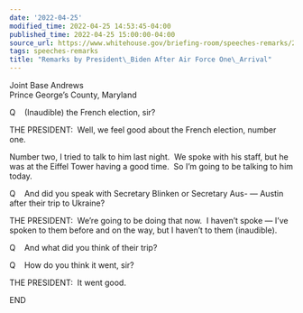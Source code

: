 ```yaml
---
date: '2022-04-25'
modified_time: 2022-04-25 14:53:45-04:00
published_time: 2022-04-25 15:00:00-04:00
source_url: https://www.whitehouse.gov/briefing-room/speeches-remarks/2022/04/25/remarks-by-president-biden-after-air-force-one-arrival-4/
tags: speeches-remarks
title: "Remarks by President\_Biden After Air Force One\_Arrival"
---
```

 
Joint Base Andrews  
Prince George’s County, Maryland

Q    (Inaudible) the French election, sir?

THE PRESIDENT:  Well, we feel good about the French election, number
one. 

Number two, I tried to talk to him last night.  We spoke with his staff,
but he was at the Eiffel Tower having a good time.  So I’m going to be
talking to him today.  

Q    And did you speak with Secretary Blinken or Secretary Aus- — Austin
after their trip to Ukraine?

THE PRESIDENT:  We’re going to be doing that now.  I haven’t spoke —
I’ve spoken to them before and on the way, but I haven’t to them
(inaudible).

Q    And what did you think of their trip?

Q    How do you think it went, sir?

THE PRESIDENT:  It went good.

END

